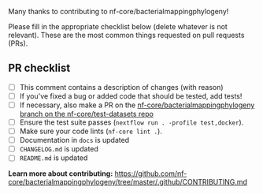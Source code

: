 Many thanks to contributing to nf-core/bacterialmappingphylogeny!

Please fill in the appropriate checklist below (delete whatever is not relevant). These are the most common things requested on pull requests (PRs).

## PR checklist
 - [ ] This comment contains a description of changes (with reason)
 - [ ] If you've fixed a bug or added code that should be tested, add tests!
 - [ ] If necessary, also make a PR on the [nf-core/bacterialmappingphylogeny branch on the nf-core/test-datasets repo]( https://github.com/nf-core/test-datasets/pull/new/nf-core/bacterialmappingphylogeny)
 - [ ] Ensure the test suite passes (`nextflow run . -profile test,docker`).
 - [ ] Make sure your code lints (`nf-core lint .`).
 - [ ] Documentation in `docs` is updated
 - [ ] `CHANGELOG.md` is updated
 - [ ] `README.md` is updated

**Learn more about contributing:** https://github.com/nf-core/bacterialmappingphylogeny/tree/master/.github/CONTRIBUTING.md
